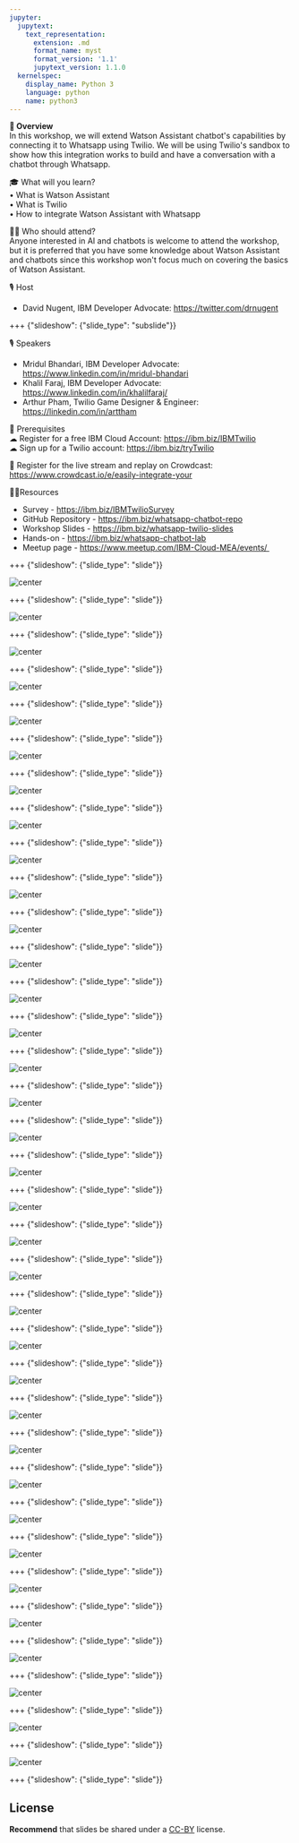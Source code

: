 ```yaml
---
jupyter:
  jupytext:
    text_representation:
      extension: .md
      format_name: myst
      format_version: '1.1'
      jupytext_version: 1.1.0
  kernelspec:
    display_name: Python 3
    language: python
    name: python3
---
```

<!-- 
+++ {"slideshow": {"slide_type": "slide"}}

# Tutorial slides

- Slides are optional (e.g., you may not use them if your presentation is via live coding).
- If the pre-recorded presentations will use slides, we request that you deposit the slides in this folder.

+++ {"slideshow": {"slide_type": "slide"}}

## Use text-based source

- We ask that you use text-based formats for your slides, e.g., markdown 
- This markdown file is an example source for slides using `nbconvert` and Reveal. See the GitHub action '.github/workflows/slides.yml' in this repo so see how this markdown file is converted to a HTML slide show and published on GitHub Pages - https://fawazsiddiqi.github.io/slides_to_pages

+++ {"slideshow": {"slide_type": "subslide"}}

## An example sub-slide

- Another option: you can write your slide content using markdown and use an app for slide design, like [Deckset](https://www.deckset.com) or similar.

+++ {"slideshow": {"slide_type": "slide"}}

## Naming convention and file list

- Use a **naming convention** where each file name starts with a number, reflecting the order of use in the presentation of the tutorial.
- List your slide files in a markdown, with a brief description.


+++ {"slideshow": {"slide_type": "slide"}} 
-->


**🌟 Overview** <br />
In this workshop, we will extend Watson Assistant chatbot's capabilities by connecting it to Whatsapp using Twilio. We will be using Twilio's sandbox to show how this integration works to build and have a conversation with a chatbot through Whatsapp.

🎓 What will you learn? <br />
• What is Watson Assistant <br />
• What is Twilio <br />
• How to integrate Watson Assistant with Whatsapp

👩‍💻 Who should attend? <br />
Anyone interested in AI and chatbots is welcome to attend the workshop, but it is preferred that you have some knowledge about Watson Assistant and chatbots since this workshop won't focus much on covering the basics of Watson Assistant.


🎙️ Host <br />
- David Nugent, IBM Developer Advocate: https://twitter.com/drnugent <br />

+++ {"slideshow": {"slide_type": "subslide"}}

🎙️ Speakers <br />
- Mridul Bhandari, IBM Developer Advocate: https://www.linkedin.com/in/mridul-bhandari
- Khalil Faraj, IBM Developer Advocate: https://www.linkedin.com/in/khalilfaraj/
- Arthur Pham, Twilio Game Designer & Engineer: https://linkedin.com/in/arttham 

🎈 Prerequisites <br />
☁ Register for a free IBM Cloud Account: https://ibm.biz/IBMTwilio <br />
☁ Sign up for a Twilio account: https://ibm.biz/tryTwilio

🍉 Register for the live stream and replay on Crowdcast: https://www.crowdcast.io/e/easily-integrate-your <br />

👩‍💻Resources <br />
- Survey - https://ibm.biz/IBMTwilioSurvey
- GitHub Repository - https://ibm.biz/whatsapp-chatbot-repo
- Workshop Slides - https://ibm.biz/whatsapp-twilio-slides
- Hands-on - https://ibm.biz/whatsapp-chatbot-lab
- Meetup page - https://www.meetup.com/IBM-Cloud-MEA/events/ 

+++ {"slideshow": {"slide_type": "slide"}}

![center](https://github.com/mridulrb/Integrating-Watson-Assistant-with-Whatsapp/blob/main/Images/slide_images/Slide1.jpeg?raw=true)

+++ {"slideshow": {"slide_type": "slide"}}

![center](https://github.com/mridulrb/Integrating-Watson-Assistant-with-Whatsapp/blob/main/Images/slide_images/Slide2.jpeg?raw=true)

+++ {"slideshow": {"slide_type": "slide"}}

![center](https://github.com/mridulrb/Integrating-Watson-Assistant-with-Whatsapp/blob/main/Images/slide_images/Slide3.jpeg?raw=true)

+++ {"slideshow": {"slide_type": "slide"}}

![center](https://github.com/mridulrb/Integrating-Watson-Assistant-with-Whatsapp/blob/main/Images/slide_images/Slide4.jpeg?raw=true)

+++ {"slideshow": {"slide_type": "slide"}}

![center](https://github.com/mridulrb/Integrating-Watson-Assistant-with-Whatsapp/blob/main/Images/slide_images/Slide5.jpeg?raw=true)

+++ {"slideshow": {"slide_type": "slide"}}

![center](https://github.com/mridulrb/Integrating-Watson-Assistant-with-Whatsapp/blob/main/Images/slide_images/Slide6.jpeg?raw=true)

+++ {"slideshow": {"slide_type": "slide"}}

![center](https://github.com/mridulrb/Integrating-Watson-Assistant-with-Whatsapp/blob/main/Images/slide_images/Slide7.jpeg?raw=true)

+++ {"slideshow": {"slide_type": "slide"}}

![center](https://github.com/mridulrb/Integrating-Watson-Assistant-with-Whatsapp/blob/main/Images/slide_images/Slide8.jpeg?raw=true)

+++ {"slideshow": {"slide_type": "slide"}}

![center](https://github.com/mridulrb/Integrating-Watson-Assistant-with-Whatsapp/blob/main/Images/slide_images/Slide9.jpeg?raw=true)

+++ {"slideshow": {"slide_type": "slide"}}

![center](https://github.com/mridulrb/Integrating-Watson-Assistant-with-Whatsapp/blob/main/Images/slide_images/Slide10.jpeg?raw=true)

+++ {"slideshow": {"slide_type": "slide"}}

![center](https://github.com/mridulrb/Integrating-Watson-Assistant-with-Whatsapp/blob/main/Images/slide_images/Slide11.jpeg?raw=true)

+++ {"slideshow": {"slide_type": "slide"}}

![center](https://github.com/mridulrb/Integrating-Watson-Assistant-with-Whatsapp/blob/main/Images/slide_images/Slide12.jpeg?raw=true)

+++ {"slideshow": {"slide_type": "slide"}}

![center](https://github.com/mridulrb/Integrating-Watson-Assistant-with-Whatsapp/blob/main/Images/slide_images/Slide13.jpeg?raw=true)

+++ {"slideshow": {"slide_type": "slide"}}

![center](https://github.com/mridulrb/Integrating-Watson-Assistant-with-Whatsapp/blob/main/Images/slide_images/Slide14.jpeg?raw=true)

+++ {"slideshow": {"slide_type": "slide"}}

![center](https://github.com/mridulrb/Integrating-Watson-Assistant-with-Whatsapp/blob/main/Images/slide_images/Slide15.jpeg?raw=true)

+++ {"slideshow": {"slide_type": "slide"}}

![center](https://github.com/mridulrb/Integrating-Watson-Assistant-with-Whatsapp/blob/main/Images/slide_images/Slide16.jpeg?raw=true)

+++ {"slideshow": {"slide_type": "slide"}}

![center](https://github.com/mridulrb/Integrating-Watson-Assistant-with-Whatsapp/blob/main/Images/slide_images/Slide17.jpeg?raw=true)

+++ {"slideshow": {"slide_type": "slide"}}

![center](https://github.com/mridulrb/Integrating-Watson-Assistant-with-Whatsapp/blob/main/Images/slide_images/Slide18.jpeg?raw=true)

+++ {"slideshow": {"slide_type": "slide"}}

![center](https://github.com/mridulrb/Integrating-Watson-Assistant-with-Whatsapp/blob/main/Images/slide_images/Slide19.jpeg?raw=true)

+++ {"slideshow": {"slide_type": "slide"}}

![center](https://github.com/mridulrb/Integrating-Watson-Assistant-with-Whatsapp/blob/main/Images/slide_images/Slide20.jpeg?raw=true)

+++ {"slideshow": {"slide_type": "slide"}}

![center](https://github.com/mridulrb/Integrating-Watson-Assistant-with-Whatsapp/blob/main/Images/slide_images/Slide21.jpeg?raw=true)

+++ {"slideshow": {"slide_type": "slide"}}

![center](https://github.com/mridulrb/Integrating-Watson-Assistant-with-Whatsapp/blob/main/Images/slide_images/Slide22.jpeg?raw=true)

+++ {"slideshow": {"slide_type": "slide"}}

![center](https://github.com/mridulrb/Integrating-Watson-Assistant-with-Whatsapp/blob/main/Images/slide_images/Slide23.jpeg?raw=true)

+++ {"slideshow": {"slide_type": "slide"}}

![center](https://github.com/mridulrb/Integrating-Watson-Assistant-with-Whatsapp/blob/main/Images/slide_images/Slide24.jpeg?raw=true)

+++ {"slideshow": {"slide_type": "slide"}}

![center](https://github.com/mridulrb/Integrating-Watson-Assistant-with-Whatsapp/blob/main/Images/slide_images/Slide25.jpeg?raw=true)

+++ {"slideshow": {"slide_type": "slide"}}

![center](https://github.com/mridulrb/Integrating-Watson-Assistant-with-Whatsapp/blob/main/Images/slide_images/Slide26.jpeg?raw=true)

+++ {"slideshow": {"slide_type": "slide"}}

![center](https://github.com/mridulrb/Integrating-Watson-Assistant-with-Whatsapp/blob/main/Images/slide_images/Slide27.jpeg?raw=true)

+++ {"slideshow": {"slide_type": "slide"}}

![center](https://github.com/mridulrb/Integrating-Watson-Assistant-with-Whatsapp/blob/main/Images/slide_images/Slide28.jpeg?raw=true)

+++ {"slideshow": {"slide_type": "slide"}}

![center](https://github.com/mridulrb/Integrating-Watson-Assistant-with-Whatsapp/blob/main/Images/slide_images/Slide29.jpeg?raw=true)

+++ {"slideshow": {"slide_type": "slide"}}

![center](https://github.com/mridulrb/Integrating-Watson-Assistant-with-Whatsapp/blob/main/Images/slide_images/Slide30.jpeg?raw=true)

+++ {"slideshow": {"slide_type": "slide"}}

![center](https://github.com/mridulrb/Integrating-Watson-Assistant-with-Whatsapp/blob/main/Images/slide_images/Slide31.jpeg?raw=true)

+++ {"slideshow": {"slide_type": "slide"}}

![center](https://github.com/mridulrb/Integrating-Watson-Assistant-with-Whatsapp/blob/main/Images/slide_images/Slide32.jpeg?raw=true)

+++ {"slideshow": {"slide_type": "slide"}}

![center](https://github.com/mridulrb/Integrating-Watson-Assistant-with-Whatsapp/blob/main/Images/slide_images/Slide33.jpeg?raw=true)

+++ {"slideshow": {"slide_type": "slide"}}

![center](https://github.com/mridulrb/Integrating-Watson-Assistant-with-Whatsapp/blob/main/Images/slide_images/Slide34.jpeg?raw=true)

+++ {"slideshow": {"slide_type": "slide"}}

![center](https://github.com/mridulrb/Integrating-Watson-Assistant-with-Whatsapp/blob/main/Images/slide_images/Slide35.jpeg?raw=true)


+++ {"slideshow": {"slide_type": "slide"}}
## License

**Recommend** that slides be shared under a [CC-BY](https://creativecommons.org/licenses/by/4.0/) license.
